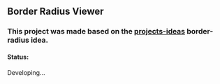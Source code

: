 ## Border Radius Viewer

### This project was made based on the [projects-ideas](Projects/1-Beginner/Border-Radius-Previewer.md) border-radius idea.

#### Status:
Developing...
